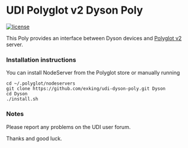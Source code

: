 # UDI Polyglot v2 Dyson Poly

[![license](https://img.shields.io/github/license/mashape/apistatus.svg)](https://github.com/exking/udi-dyson-poly/blob/master/LICENSE)

This Poly provides an interface between Dyson devices and [Polyglot v2](https://github.com/UniversalDevicesInc/polyglot-v2) server.

### Installation instructions
You can install NodeServer from the Polyglot store or manually running
```
cd ~/.polyglot/nodeservers
git clone https://github.com/exking/udi-dyson-poly.git Dyson
cd Dyson
./install.sh
```

### Notes

Please report any problems on the UDI user forum.

Thanks and good luck.
